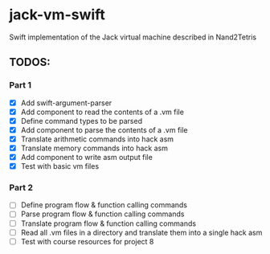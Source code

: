 # jack-vm-swift
Swift implementation of the Jack virtual machine described in Nand2Tetris

## TODOS:

### Part 1

- [x] Add swift-argument-parser
- [x] Add component to read the contents of a .vm file
- [x] Define command types to be parsed
- [x] Add component to parse the contents of a .vm file
- [x] Translate arithmetic commands into hack asm
- [x] Translate memory commands into hack asm
- [x] Add component to write asm output file
- [x] Test with basic vm files

### Part 2

- [ ] Define program flow & function calling commands
- [ ] Parse program flow & function calling commands
- [ ] Translate program flow & function calling commands
- [ ] Read all .vm files in a directory and translate them into a single hack asm
- [ ] Test with course resources for project 8
